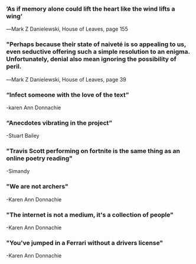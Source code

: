 ### ’As if memory alone could lift the heart like the wind lifts a wing’
 ―Mark Z Danielewski, House of Leaves, page 155
 
### "Perhaps because their state of naiveté is so appealing to us, even seductive offering such a simple resolution to an enigma. Unfortunately, denial also mean ignoring the possibility of peril.
 ―Mark Z Danielewski, House of Leaves, page 39

### “Infect someone with the love of the text” 
 -karen Ann Donnachie
 
### “Anecdotes vibrating in the project” 
 -Stuart Bailey
 
### "Travis Scott performing on fortnite is the same thing as an online poetry reading"
-Simandy

### "We are not archers"
-Karen Ann Donnachie

### "The internet is not a medium, it's a collection of people"
-Karen Ann Donnachie

### "You've jumped in a Ferrari without a drivers license"
-Karen Ann Donnachie
